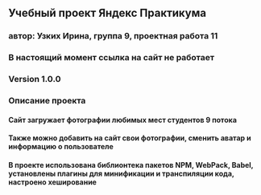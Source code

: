 ## Учебный проект Яндекс Практикума
### автор: Узких Ирина, группа 9, проектная работа 11
### В настоящий момент ссылка на сайт не работает
### Version 1.0.0
### Описание проекта
#### Сайт загружает фотографии любимых мест студентов 9 потока 
#### Также можно добавить на сайт свои фотографии, сменить аватар и информацию о пользователе
#### В проекте использована библионтека пакетов NPM, WebPack, Babel, установлены плагины для минификации и транспиляции кода, настроено хеширование

 

